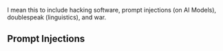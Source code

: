 I mean this to include hacking software, prompt injections (on AI Models), doublespeak (linguistics), and war.

## Prompt Injections
